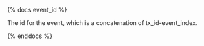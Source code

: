 {% docs event_id %}

The id for the event, which is a concatenation of tx_id-event_index.

{% enddocs %}